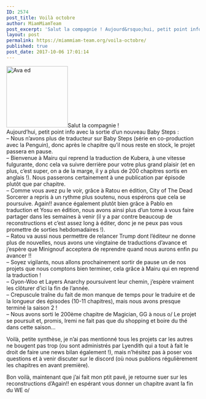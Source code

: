 ```yaml
---
ID: 2574
post_title: Voilà octobre
author: MiamMiamTeam
post_excerpt: 'Salut la compagnie ! Aujourd&rsquo;hui, petit point info avec la sortie d&rsquo;un nouveau Baby Steps : &ndash; Nous n&rsquo;avons plus de traducteur sur Baby Steps (s&eacute;rie en co-production avec la...'
layout: post
permalink: https://miammiam-team.org/voila-octobre/
published: true
post_date: 2017-10-06 17:01:14
---
```

<p><img class="alignleft" src="https://united-subs.dearclouds.com/wp-content/uploads/2018/04/24b2b4951691def8507d0050bedcb72b.jpg" alt="Ava ed" width="160" height="160" />Salut la compagnie !<br />
Aujourd&rsquo;hui, petit point info avec la sortie d&rsquo;un nouveau Baby Steps :<br />
&#8211; Nous n&rsquo;avons plus de traducteur sur Baby Steps (série en co-production avec la Penguin), donc après le chapitre qu&rsquo;il nous reste en stock, le projet passera en pause.<br />
&#8211; Bienvenue à Mairu qui reprend la traduction de Kubera, à une vitesse fulgurante, donc cela va suivre derrière pour votre plus grand plaisir (et en plus, c&rsquo;est super, on a de la marge, il y a plus de 200 chapitres sortis en anglais !). Nous passerons certainement à une publication par épisode plutôt que par chapitre.<br />
&#8211; Comme vous avez pu le voir, grâce à Ratou en édition, City of The Dead Sorcerer a repris à un rythme plus soutenu, nous espérons que cela se poursuive. Again!! avance également plutôt bien grâce à Pablo en traduction et Yosu en édition, nous avons ainsi plus d&rsquo;un tome à vous faire partager dans les semaines à venir (il y a par contre beaucoup de reconstructions et c&rsquo;est assez long à éditer, donc je ne peux pas vous promettre de sorties hebdomadaires !).<br />
&#8211; Ratou va aussi nous permettre de relancer Trump dont l&rsquo;éditeur ne donne plus de nouvelles, nous avons une vingtaine de traductions d&rsquo;avance et j&rsquo;espère que Minignouf acceptera de reprendre quand nous aurons enfin pu avancer !!<br />
&#8211; Soyez vigilants, nous allons prochainement sortir de pause un de nos projets que nous comptons bien terminer, cela grâce à Mairu qui en reprend la traduction !<br />
&#8211; Gyon-Woo et Layers Anarchy poursuivent leur chemin, j&rsquo;espère vraiment les clôturer d&rsquo;ici la fin de l&rsquo;année.<br />
&#8211; Crepuscule traîne du fait de mon manque de temps pour le traduire et de la longueur des épisodes (10-11 chapitres), mais nous avons presque terminé la saison 2 !<br />
&#8211; Nous avons sorti le 200ème chapitre de Magician, GG à nous o/ Le projet se poursuit et, promis, Iremi ne fait pas que du shopping et boire du thé dans cette saison&#8230;</p>
<p>Voilà, petite synthèse, je n&rsquo;ai pas mentionné tous les projets car les autres ne bougent pas trop (ou sont administrés par Lyendith qui a tout à fait le droit de faire une news bilan également !), mais n&rsquo;hésitez pas à poser vos questions et à venir discuter sur le discord (où nous publions régulièrement les chapitres en avant première).</p>
<p>Bon voilà, maintenant que j&rsquo;ai fait mon ptit pavé, je retourne suer sur les reconstructions d&rsquo;Again!! en espérant vous donner un chapitre avant la fin du WE o/</p>